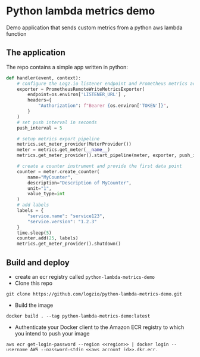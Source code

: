 # Python lambda metrics demo
Demo application that sends custom metrics from a python aws lambda function
## The application
The repo contains a simple app written in python:
```python
def handler(event, context):
    # configure the Logz.io listener endpoint and Prometheus metrics account token
    exporter = PrometheusRemoteWriteMetricsExporter(
        endpoint=os.environ['LISTENER_URL'] ,
        headers={
            "Authorization": f"Bearer {os.environ['TOKEN']}",
        }
    )
    # set push interval in seconds
    push_interval = 5

    # setup metrics export pipeline
    metrics.set_meter_provider(MeterProvider())
    meter = metrics.get_meter(__name__)
    metrics.get_meter_provider().start_pipeline(meter, exporter, push_interval)

    # create a counter instrument and provide the first data point
    counter = meter.create_counter(
        name="MyCounter",
        description="Description of MyCounter",
        unit="1",
        value_type=int
    )
    # add labels
    labels = {
        "service.name": "service123",
        "service.version": "1.2.3"
    }
    time.sleep(5)
    counter.add(25, labels)
    metrics.get_meter_provider().shutdown()
```

## Build and deploy
* create an ecr registry called `python-lambda-metrics-demo`
* Clone this repo
```shell
git clone https://github.com/logzio/python-lambda-metrics-demo.git
```
* Build the image
```shell
docker build . --tag python-lambda-metrics-demo:latest
```
* Authenticate your Docker client to the Amazon ECR registry to which you intend to push your image
```shell
aws ecr get-login-password --region <<region>> | docker login --username AWS --password-stdin <<aws_account_id>>.dkr.ecr.<<region>>.amazonaws.com
```
* If your image repository doesn't exist in the ecr you intend to push to yet, create it.
* Identify the local image to push.
```shell
docker images
```
* Tag your image with the Amazon ECR registry, repository, and optional image tag name combination to use.
```shell
docker tag python-lambda-metrics-demo:latest <<aws_account_id>>.dkr.ecr.<<region>>.amazonaws.com/python-lambda-metrics-demo:latest
```
* Push the image using the docker push command:
```shell
docker push <<aws_account_id>>.dkr.ecr.<<region>>.amazonaws.com/python-lambda-metrics-demo:latest
```
* Go to your lambda console on AWS
* Create a new function from a container image and select the image that you created
* Edit the `LISTENER_URL` (https://listener.logz.io:8053) and `TOKEN` environment variables
* Change the default timout to 30 seconds

